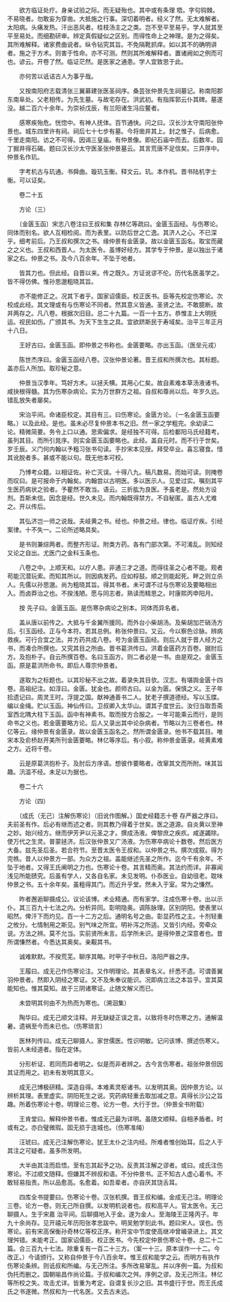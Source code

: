 <!-- { "loadSidebar": true } -->
　　欲方临证处疗。身亲试验之际。而无疑殆也。其中或有条理 牾。字句钩棘。不易晓者。勿敢妄为穿凿。大抵施之行事。深切着明者。经义了然。无太难解者。太阳病。头痛发热。汗出恶风者。桂枝汤主之之类。岂不至平至易乎。学人就其至平至易处。而细勘研审。辨定真假疑似之区别。而得性命上之神理。是为之得矣。其所难解释。诸家费曲说者。纵令钻究其旨。不免隔靴抓痒。如以其不的确明讲者。施之于方术。则害于性命。亦不可测。然则其所难解释者。置诸阙如之例而可也。谚云。开卷了然。临证茫然。是医家之通患。学人宜致思于此。

　　亦何苦以诋诘古人为事乎哉。

　　又按南阳府志载清张三翼募建张医圣祠序。桑芸张仲景先生祠墓记。称南阳郡东南阜处。父老相传。为先生墓。与故宅存在。洪武初。有指挥郭云仆其碑。墓遂没。越二百六十余年。为崇祯戊辰，有兰阳诸生冯应鳌者。

　　感寒疾殆危。恍惚中。有神人抚体。百节通快。问之曰。汉长沙太守南阳张仲景也。城东四里许有祠。祠后七十七步有墓。今将凿井其上。封之惟子。后病愈。千里走南阳。访之不可得。因谒三皇庙。有仲景像。即纪石庙中而去。后数年。园丁掘井得石碣。题曰汉长沙太守医圣张仲景墓云。其言荒唐不足信矣。三异序中。仲景名作玑。

　　字考机古与玑通。书舜曲。璇玑玉衡。释文云。玑。本作机。晋书陆机字士衡。可以证矣。

　　卷二十五

　　方论（三）

　　〔金匮玉函〕宋志八卷注曰王叔和集 存林亿等疏曰。金匮玉函经。与伤寒论。同体而别名。欲人互相检阅。而为表里。以防后世之亡逸。其济人之心。不已深乎。细考前后。乃王叔和撰次之书。缘仲景有金匮录。故以金匮玉函名。取宝而藏之之义也。王叔和西晋人。为太医令。虽博好经方。其学专于仲景。是以独出于诸家之右。仲景之书。及今八百余年。不坠于地者。

　　皆其力也。但此经。自晋以来。传之既久。方证讹谬不伦。历代名医虽学之。皆不得仿佛。惟孙思邈粗晓其旨。

　　亦不能修正之。况其下者乎。国家诏儒臣。校正医书。臣等先校定伤寒论。次校成此经。其文理或有与伤寒论不同者。然其意义皆通。圣贤之法。不敢臆断。故并两存之。凡八卷。根据次旧目。总二十九篇。一百一十五方。恭惟主上大明抚运。视民如伤。广颁其书。为天下生生之具。宜欲跻斯民于寿域矣。治平三年正月十八日。

　　王好古曰。金匮玉函。即仲景之书称也。金匮要略。亦出玉函。（医垒元戎）

　　陈世杰序曰。金匮玉函经八卷。汉张仲景论著。晋王叔和所撰次也。其标题。盖亦后人所加。取珍秘之意。

　　仲景当汉季年。笃好方术。以拯夭横。其用心仁矣。故自素难本草汤液诸书。咸抉根得髓。其为伤寒杂病论。实为万世群方之祖。自叔和尊尚以后。年岁久远。错乱放失者屡矣。

　　宋治平间。命诸臣校定。其目有三。曰伤寒论。金匮方论。（一名金匮玉函要略。）以及此经。是也。虽未必尽复仲景本书之旧。然一家之学粗完。余幼读二论。精微简要。务令上口以通。思索偏求。是经独不可得。后检鄱阳马氏经籍考。虽列其目。而所引晁序。则实金匮玉函要略也。此经。盖自元时。而不行于世矣。岁壬辰。义门何内翰以予粗习张书句读。手抄宋本见授。拜受卒业。喜忘寝食。惜其讹脱者多。甚或不能以句。既无他本可校。

　　乃博考众籍。以相证佐。补亡灭误。十得八九。稿凡数易。而始可读。则掩卷而叹曰。是可报命于内翰矣。内翰尝以古明医。多以医示人。见爱过实。嘱刻其平生医药病状之验者。予瞿然不敢当。语云。三折肱为良医。予虽老是。然处方设剂。吾斯未信。因念是经。世久未见。而内翰既得禁方。不自秘匿。虽古人尤难之。开以传后。

　　其弘济岂一师之说哉。夫岐黄之书。经也。仲景之经。律也。临证疗疾。引经案律。十不失一。二论所述略具矣。

　　是书则兼综两者。而整齐形证。附类方药。各有门部次第。不可淆乱。则知经又论之自出。尤医门之金科玉条也。

　　八卷之中。上顺天和。以疗人患。非通三才之道。而得往圣之心者不能。观者苟能沉潜玩索。而知其所以。则因病发药。应如桴鼓。顺之则能起死。畔之则立杀人。先儒以孙思邈。尚为粗晓其旨。得其书者。未可谓不过与伤寒论及要略相出入。而卤莽治之也。不揆浅陋。愿与同志者。熟读而精思之。时康熙丙申阳月。

　　按 先子曰。金匮玉函。是伤寒杂病论之别本。同体而异名者。

　　盖从唐以前传之。大抵与千金翼所援同。而外台小柴胡汤。及柴胡加芒硝汤方后。引玉函经。正与今本符。若其总例。称张仲景曰。又云。今以察色诊脉。辨病救疾。可行合宜之法。并方药共成八卷。号为金匮玉函经。则后人就于晋人经方之书，而凑合所撰也。又究其目之所由。晋书葛洪传曰。洪着金匮药方百卷。据肘后方。及抱朴子。自云所撰百卷。名曰玉函方。则二者必是一书。由是观之。金匮玉函。原是葛洪所命书。即后人尊宗仲景者。

　　遂取为之标题也。以其珍秘不出之故。着录失其目欤。汉志。有堪舆金匮十四卷。高祖纪注。如淳曰。金匮。犹金也。颜师古曰。以金为匮。保慎之义。王子年拾遗记曰。周灵王时。浮提之国。献神通善书二人。犹老子撰道德经。写以玉牒。编以金绳。贮以玉函。神仙传曰。卫叔卿入太华山。谓其子度世云。汝归当取吾斋室西北隅大柱下玉函。函中有神素书。取而按方合服之。一年可能乘云而行，是则命书之义也。若金匮要略方论。后人又录出其中论杂病者。节略以为三卷者也。林亿等云。缘仲景有金匮录。故以金匮玉函名之。然所谓金匮录。他书不载其目。唯宋本及俞桥赵开美所刊金匮要略。林亿等序后。有小叙。称仲景金匮录。岐黄素难之方。近将千卷。

　　云是原葛洪抱朴子。及肘后方序语。想彼作要略者。改窜其文而所附。味其旨趣。汛滥不经。未足以为据也。

　　卷二十六

　　方论（四）

　　〔成氏（无己）注解伤寒论〕（旧讹作图解。）国史经籍志十卷 存严器之序曰。夫前圣有作。后必有继而述之者。则其教乃得着于世矣。医之道源。自炎黄以至神之妙。始兴经方。继而伊芳尹以元圣之才。撰成汤液。俾黎庶之疾疚。咸遂蠲除。使万代之生灵。普蒙拯济。后汉张仲景又广汤液。为伤寒卒病论十数卷。然后医方大备。兹先圣后圣。若合符节。至晋太医令王叔和。以仲景之书。撰次成叙。得为完帙。昔人以仲景方一部。为众方之祖。盖能继述先圣之所作。迄今千有余年。不坠于地者。又得王氏阐明之力也。伤寒论十卷。其言精而奥。其法约而详。非寡闻浅见所能赜究。后虽有学人，又各自名家。未见发明。仆忝医业。自幼徂老。耽味仲景之书。五十余年矣。虽粗得其门。而近升乎堂。然未入于室。常为之慊然。

　　昨者邂逅聊摄成公。议论该博。术业精通。而有家学。注成伤寒十卷。出以示仆。其三百九十七法之内。分析异同。彰明隐奥。调陈脉理。区别阴阳。使表里以昭然。俾汗下而灼见。百一十二方之后。通明名号之由。彰显药性之主。十剂轻重之攸分。七情制用之斯见。别气味之所宜。明补泻之所适。又皆引内经。旁牵众说。方法之辨。莫不允当。实前贤所未言。后学所未识。是得仲景之深意者也。昔所谓慊然者。今悉达其奥矣。亲觏其书。

　　诚难默默。不揆荒芜。聊序其略。时甲子中秋日。洛阳严器之序。

　　王履曰。成无己作伤寒论注。又作明理论。其表章名义。纤悉不遗。可谓善翼羽仲景者。然即入阴经之寒证。又不及朱奉议能识。况即病立法之本旨乎。宜其莫能知也。惟其莫知。故于三阴诸寒证。止随文解义而已。

　　未尝明其何由不为热而为寒也。（溯洄集）

　　陶华曰。成无己顺文注释。并无缺疑正误之言。以致将冬时伤寒之方。通解温暑。遗祸至今而未已也。（伤寒琐言）

　　医林列传曰。成无己聊摄人。家世儒医。性识明敏。记问该博、撰述伤寒义。皆前人未经道者。指在定体。

　　分形析证、若同而异者明之。似是而非者辨之。古今言伤寒者。祖张仲景但因其证而用之。初未有发明其意义。

　　成无己博极研精。深造自得。本难素灵枢诸书。以发明其奥。因仲景方论。以辨析其理。表里虚实。阴阳死生之说。究药病轻重去取加减之意。真得长沙公之旨趣。所着伤寒论十卷。明理论三卷。论方一卷。大行于世。（仲景全书附载）

　　王肯堂曰。解释仲景书者。惟成无己最为详明。虽随文顺释。自相矛盾者。时或有之。亦白璧微瑕。固无损于连城也。（伤寒准绳）

　　汪琥曰。成无己注解伤寒论。犹王太仆之注内经。所难者惟创始耳。后之人于其注之可疑者。虽多所发明。

　　大半由其注而启悟。至有忘其起予之功。反责其注解之谬者。或曰。成氏注伤寒论。不过顺文随释。但嫌其不辨叔和语。不分仲景书。正不知古人虚心着书。不敢轻易指责。所以品愈高。名愈着。如吾辈者。亦自厌其饶舌耳。

　　四库全书提要曰。伤寒论十卷。汉张机撰。晋王叔和编。金成无己注。明理论三卷。论方一卷。则无己所自撰。以发明机说者也。叔和高平人。官太医令。无己聊摄人。生于宋嘉 治平间。后聊摄地入于金。遂为金人。至海陵王正隆丙子。年九十余尚存。见开禧元年历阳张孝忠跋中。明吴勉学刻此书。题曰宋人。误也。伤寒论。前有宋高保衡孙奇林亿等校正序。称开宝中节度使高继冲曾编录进上。其文理舛错。未能考正。国家诏儒臣。校正医书。今先校定仲景伤寒论十卷。总二十二篇。合三百九十七法。除重复有一百二十三方。（案一十三。原本误作一十二。今改正。）今请颁行。又称自仲景于今八百余年。惟王叔和能学之云。而明方有执作伤寒论条辨。则诋叔和所编。与无己所注。多所改易窜乱。并以序例一篇。为叔和伪托而删之。国朝喻昌作尚论篇。于叔和编次之舛。序例之谬。及无己所注。林亿等所校之失。攻击尤详。皆重为考定。自谓复长沙之旧。其书盛行于世。而王氏成氏之书遂微。然叔和为一代名医。又去古未远。

